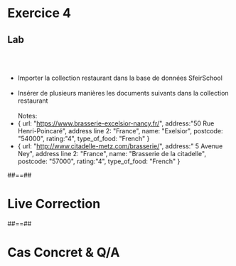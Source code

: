 <!-- .slide: class="exercice"-->
# Exercice 4
## Lab
<br><br>
- Importer la collection restaurant dans la base de données SfeirSchool<br><br>
- Insérer de plusieurs manières les documents suivants dans la collection restaurant<br><br>
Notes:
 - { url: "https://www.brasserie-excelsior-nancy.fr/", address:"50 Rue Henri-Poincaré", address line 2: "France", name: "Exelsior", postcode: "54000", rating:"4", type_of_food: "French" }
 - { url: "http://www.citadelle-metz.com/brasserie/", address:" 5 Avenue Ney", address line 2: "France", name: "Brasserie de la citadelle", postcode: "57000", rating:"4", type_of_food: "French" }

##==##
<!-- .slide: class="transition-bg-sfeir-3 blue"-->
# Live Correction

##==##
<!-- .slide: class="transition-bg-sfeir-2 blue"-->
# Cas Concret & Q/A
